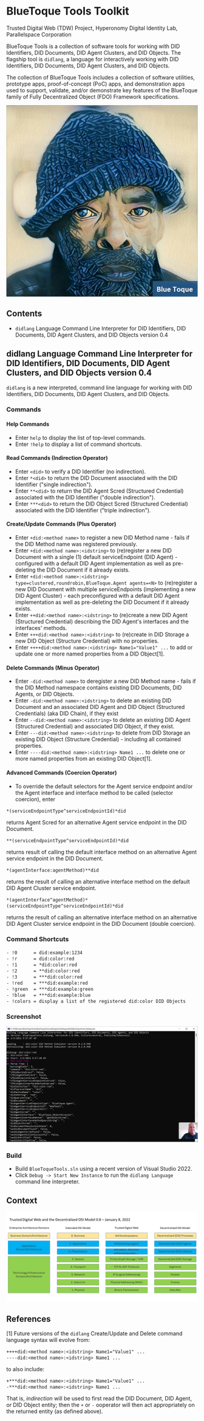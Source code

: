 ﻿# BlueToque Tools Toolkit
Trusted Digital Web (TDW) Project, Hyperonomy Digital Identity Lab, Parallelspace Corporation

BlueToque Tools is a collection of software tools for working with DID Identifiers, DID Documents, DID Agent Clusters, and DID Objects. The flagship tool is `didlang`, a language for interactively working with DID Identifiers, DID Documents, DID Agent Clusters, and DID Objects.

The collection of BlueToque Tools includes a collection of software utilities, prototype apps, proof-of-concept (PoC) apps, and demonstration apps used to support, validate, and/or demonstrate key features of
the BlueToque family of Fully Decentralized Object (FDO) Framework specifications.

![Blue Toque](images/bluetoquelogo2.jpg)

## Contents

- `didlang` Language Command Line Interpreter for DID Identifiers, DID Documents, DID Agent Clusters, and DID Objects version 0.4

## didlang Language Command Line Interpreter for DID Identifiers, DID Documents, DID Agent Clusters, and DID Objects version 0.4

`didlang` is a new interpreted, command line language for working with DID Identifiers, DID Documents, DID Agent Clusters, and DID Objects.

### Commands

#### Help Commands

- Enter `help` to display the list of top-level commands.
- Enter `!help` to display a list of command shortcuts.

#### Read Commands (Indirection Operator)

- Enter `<did>` to verify a DID Identifier (no indirection).
- Enter `*<did>` to return the DID Document associated with the DID Identifier ("single indirection").
- Enter `**<did>` to return the DID Agent Scred (Structured Credential) 
associated with the DID Identifier ("double indirection").
- Enter `***<did>` to return the DID Object Scred (Structured Credential) 
associated with the DID Identifier ("triple indirection").

#### Create/Update Commands (Plus Operator)

- Enter `+did:<method name>` to register a new DID Method name - fails if the DID Method name was registered previously.
- Enter `+did:<method name>:<idstring>` to (re)register a new DID Document with a single (1) default serviceEndpoint 
(DID Agent) - configured with a default DID Agent implementation as well as pre-deleting the DID Document if it already exists.
- Enter `+did:<method name>:<idstring> type=clustered,roundrobin,BlueToque.Agent agents=<N>` to (re)register a new DID Document with multiple serviceEndpoints (implementing a new DID Agent Cluster) - each preconfigured with a default DID Agent implementation as well as pre-deleting the DID Document if it already exists.
- Enter `++did:<method name>:<idstring>` to (re)create a new DID Agent (Structured Credential) describing the DID Agent's interfaces and the interfaces' methods.
- Enter `+++did:<method name>:<idstring>` to (re)create in DID Storage a new DID Object (Structure Credential) with no properties.
- Enter `++++did:<method name>:<idstring> Name1="Value1" ...` to add or update one or more named properties from a DID Object[1].

#### Delete Commands (Minus Operator)

- Enter `-did:<method name>` to deregister a new DID Method name - fails if the DID Method namespace contains existing
DID Documents, DID Agents, or DID Objects.
- Enter `-did:<method name>:<idstring>` to delete an existing DID Document and an associated DID Agent and DID Object (Structured Credentials) (aka DID Chain), if they exist
- Enter `--did:<method name>:<idstring>` to delete an existing DID Agent (Structured Credential) and associated DID Object, if they exist.
- Enter `---did:<method name>:<idstring>` to delete from DID Storage an existing DID Object (Structure Credential) - including all contained properties.
- Enter `----did:<method name>:<idstring> Name1 ...` to delete one or more named properties from an existing DID Object[1]. 

#### Advanced Commands (Coercion Operator)

- To override the default selectors for the Agent service endpoint and/or the Agent interface and interface method to be called (selector coercion), enter
```
*(serviceEndpointType^serviceEndpointId)*did
```
returns Agent Scred for an alternative Agent service endpoint in the DID Document.
```
**(serviceEndpointType^serviceEndpointId)*did
```
returns result of calling the default interface method on an alternative Agent service endpoint in the DID Document.
```
*(agentInterface:agentMethod)**did
```
returns the result of calling an alternative interface method on the default DID Agent Cluster service endpoint.
```
*(agentInterface^agentMethod)*(serviceEndpointType^serviceEndpointId)*did
```
returns the result of calling an alternative interface method on an alternative DID Agent Cluster service endpoint in the DID Document (double coercion).

### Command Shortcuts

```
- !0      = did:example:1234
- !r      = did:color:red
- !1      = *did:color:red
- !2      = **did:color:red
- !3      = ***did:color:red
- !red    = ***did:example:red
- !green  = ***did:example:green
- !blue   = ***did:example:blue
- !colors = display a list of the registered did:color DID Objects
```

### Screenshot

![didlang screenshot](images/didlang-webcast-0.2.png)

### Build

- Build `BlueToqueTools.sln` using a recent version of Visual Studio 2022.
- Click `Debug -> Start New Instance` to run 
the `didlang Language` command line interpreter.

## Context

![Trusted Digital Web and the Decentralized (DID) OSI Model](/images/TDW-DID%20Method%20Spaces%200.8.png)

## References

[1] Future versions of the `didlang` Create/Update and Delete command language syntax will evolve from:
```
++++did:<method name>:<idstring> Name1="Value1" ...
----did:<method name>:<idstring> Name1 ...
```
to also include:
```
+***did:<method name>:<idstring> Name1="Value1" ...
-***did:<method name>:<idstring> Name1 ...
```
That is, _indirection_ will be used to first read the DID Document, DID Agent, or DID Object entity;
then the `+` or `-` ooperator will then act appropriately on the returned entity (as defined above).